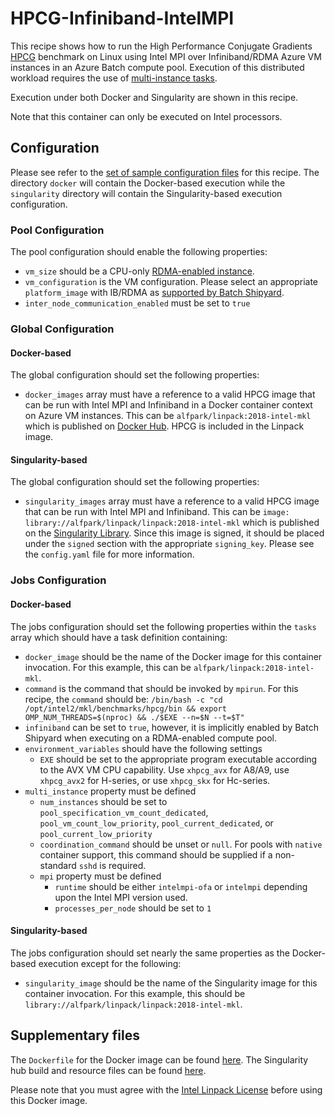 # HPCG-Infiniband-IntelMPI
This recipe shows how to run the High Performance Conjugate Gradients
[HPCG](http://www.hpcg-benchmark.org/index.html) benchmark
on Linux using Intel MPI over Infiniband/RDMA Azure VM instances in an Azure
Batch compute pool. Execution of this distributed workload requires the use of
[multi-instance tasks](../../docs/80-batch-shipyard-multi-instance-tasks.md).

Execution under both Docker and Singularity are shown in this recipe.

Note that this container can only be executed on Intel processors.

## Configuration
Please see refer to the [set of sample configuration files](./config) for
this recipe. The directory `docker` will contain the Docker-based execution
while the `singularity` directory will contain the Singularity-based
execution configuration.

### Pool Configuration
The pool configuration should enable the following properties:
* `vm_size` should be a CPU-only
[RDMA-enabled instance](https://docs.microsoft.com/azure/virtual-machines/linux/sizes-hpc).
* `vm_configuration` is the VM configuration. Please select an appropriate
`platform_image` with IB/RDMA as
[supported by Batch Shipyard](../../docs/25-batch-shipyard-platform-image-support.md).
* `inter_node_communication_enabled` must be set to `true`

### Global Configuration
#### Docker-based
The global configuration should set the following properties:
* `docker_images` array must have a reference to a valid HPCG image
that can be run with Intel MPI and Infiniband in a Docker container context
on Azure VM instances. This can be `alfpark/linpack:2018-intel-mkl` which is
published on [Docker Hub](https://hub.docker.com/r/alfpark/linpack). HPCG is
included in the Linpack image.

#### Singularity-based
The global configuration should set the following properties:
* `singularity_images` array must have a reference to a valid HPCG image
that can be run with Intel MPI and Infiniband. This can be
`image: library://alfpark/linpack/linpack:2018-intel-mkl` which is
published on the [Singularity Library](https://cloud.sylabs.io/library/alfpark/linpack/linpack).
Since this image is signed, it should be placed under the `signed` section
with the appropriate `signing_key`. Please see the `config.yaml` file for
more information.

### Jobs Configuration
#### Docker-based
The jobs configuration should set the following properties within the `tasks`
array which should have a task definition containing:
* `docker_image` should be the name of the Docker image for this container
invocation. For this example, this can be `alfpark/linpack:2018-intel-mkl`.
* `command` is the command that should be invoked by `mpirun`. For this recipe,
the `command` should be:
`/bin/bash -c "cd /opt/intel2/mkl/benchmarks/hpcg/bin && export OMP_NUM_THREADS=$(nproc) && ./$EXE --n=$N --t=$T"`
* `infiniband` can be set to `true`, however, it is implicitly enabled by
Batch Shipyard when executing on a RDMA-enabled compute pool.
* `environment_variables` should have the following settings
  * `EXE` should be set to the appropriate program executable according to
    the AVX VM CPU capability. Use `xhpcg_avx` for A8/A9, use `xhpcg_avx2`
    for H-series, or use `xhpcg_skx` for Hc-series.
* `multi_instance` property must be defined
  * `num_instances` should be set to `pool_specification_vm_count_dedicated`,
    `pool_vm_count_low_priority`, `pool_current_dedicated`, or
    `pool_current_low_priority`
  * `coordination_command` should be unset or `null`. For pools with
    `native` container support, this command should be supplied if
    a non-standard `sshd` is required.
  * `mpi` property must be defined
    * `runtime` should be either `intelmpi-ofa` or `intelmpi` depending upon
      the Intel MPI version used.
    * `processes_per_node` should be set to `1`

#### Singularity-based
The jobs configuration should set nearly the same properties as the
Docker-based execution except for the following:
* `singularity_image` should be the name of the Singularity image for this
container invocation. For this example, this should be
`library://alfpark/linpack/linpack:2018-intel-mkl`.

## Supplementary files
The `Dockerfile` for the Docker image can be found [here](./docker). The
Singularity hub build and resource files can be found
[here](https://github.com/alfpark/linpack).

Please note that you must agree with the
[Intel Linpack License](https://software.intel.com/en-us/articles/intel-linpack-benchmark-download-license-agreement)
before using this Docker image.
